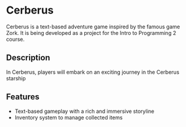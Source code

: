 # Cerberus

Cerberus is a text-based adventure game inspired by the famous game Zork. It is being developed as a project for the Intro to Programming 2 course.

## Description

In Cerberus, players will embark on an exciting journey in the Cerberus starship

## Features

- Text-based gameplay with a rich and immersive storyline
- Inventory system to manage collected items
